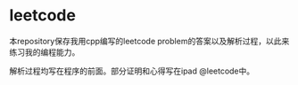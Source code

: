 # leetcode

本repository保存我用cpp编写的leetcode problem的答案以及解析过程，以此来练习我的编程能力。

解析过程均写在程序的前面。部分证明和心得写在ipad @leetcode中。

